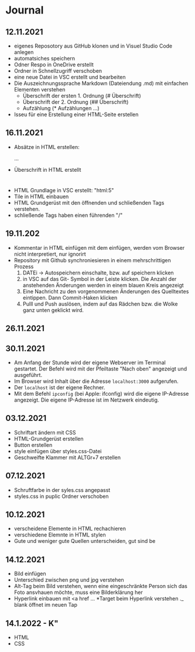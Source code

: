 # Journal

## 12.11.2021
* eigenes Reposotory aus GitHub klonen und in Visuel Studio Code anlegen
* automatsiches speichern 
* Odner Respo in OneDrive erstellt
* Ordner in Schnellzugriff verschoben
* eine neue Datei in VSC erstellt und bearbeiten 
* Die Auszeichnungssprache Markdown (Dateiendung .md) mit einfachen Elementen verstehen
    * Überschrift der ersten 1. Ordnung
     (# Überschrift)
    * Überschrift der 2. Ordnung
     (## Überschrift)
    * Aufzählung (* Aufzählungen ...)
* Isseu für eine Erstellung einer HTML-Seite erstellen

## 16.11.2021
* Absätze in HTML erstellen: <p>...</p>
* Überschrift in HTML erstellt <h1>
* HTML Grundlage in VSC erstellt: "html:5"
* Tile in HTML einbauen 
* HTML Grundgerüst mit den öffnenden und schließenden Tags verstehen.
* schließende Tags haben einen führenden "/"

## 19.11.202
* Kommentar in HTML einfügen mit dem  <!--Ich bin ein KOmmentar--> einfügen, werden vom Browser nicht interpretiert, nur ignorirt
* Repository mit Github synchroniesieren in einem mehrschrittigen Prozess
    1. DATEi -> Autospeichern einschalte, bzw. auf speichern klicken
    2. in VSC auf das Git- Symbol in der Leiste klicken. Die Anzahl der anstehenden Änderungen werden in einem blauen Kreis angezeigt
    3. Eine Nachricht zu den vorgenommenen Änderungen des Quelltextes eintippen. Dann Commit-Haken klicken 
    4. Pulll und Push auslösen, indem auf das Rädchen bzw. die Wolke ganz unten geklickt wird.

## 26.11.2021
 
## 30.11.2021
 * Am Anfang der Stunde wird der eigene Webserver im Terminal gestartet. Der Befehl wird mit der Pfeiltaste "Nach oben" angezeigt und ausgeführt.
 * Im Browser wird Inhalt über die Adresse ```localhost:3000``` aufgerufen.
 * Der ```localhost``` ist der eigene Rechner.
 * Mit dem Befehl ```ipconfig``` (bei Apple: ifconfig) wird die eigene IP-Adresse angezeigt. Die eigene IP-Adresse ist im Netzwerk eindeutig. 

## 03.12.2021
* Schriftart ändern mit CSS
* HTML-Grundgerüst erstellen
* Button erstellen
* style einfügen über styles.css-Datei
* Geschweifte Klammer mit ALTGr+7 erstellen

## 07.12.2021
* Schruftfarbe in der syles.css angepasst
* styles.css in puplic Ordner verschoben

## 10.12.2021
* verscheidene Elemente in HTML rechachieren 
* verschiedene Elemnte in HTML stylen 
* Gute und weniger gute Quellen unterscheiden, gut sind be

## 14.12.2021
* Bild einfügen
* Unterschied zwischen png und jpg verstehen
* Alt-Tag beim Bild verstehen, wenn eine eingeschränkte Person sich das Foto ansvhauen möchte, muss eine Bilderklärung her
* Hyperlink einbauen mit <a href ...<a>
*Target beim Hyperlink verstehen ._ blank öffnet im neuen Tap 



## 14.1.2022 - K"
* HTML
* CSS